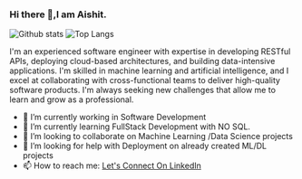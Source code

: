  ### Hi there 👋,I am Aishit.
![Github stats](https://github-readme-stats.vercel.app/api?username=aishitdua&show_icons=true&include_all_commits=true&theme=highcontrast&hide=issues)  ![Top Langs](https://github-readme-stats.vercel.app/api/top-langs/?username=aishitdua&show_icons=true&theme=cobalt)


I'm an experienced software engineer with expertise in developing RESTful APIs, deploying cloud-based architectures, and building data-intensive applications. I'm skilled in machine learning and artificial intelligence, and I excel at collaborating with cross-functional teams to deliver high-quality software products. I'm always seeking new challenges that allow me to learn and grow as a professional.
- 🔭 I’m currently working in Software Development
- 🌱 I’m currently learning FullStack Development with NO SQL.
- 👯 I’m looking to collaborate on Machine Learning /Data Science projects
- 🤔 I’m looking for help with Deployment on already created ML/DL projects
- 📫 How to reach me: [Let's Connect On LinkedIn](https://www.linkedin.com/in/aishit-dua-839aab160/) 

<!--
**aishitdua/aishitdua** is a ✨ _special_ ✨ repository because its `README.md` (this file) appears on your GitHub profile.

Here are some ideas to get you started:

- 🔭 I’m currently working on ...
- 🌱 I’m currently learning ...
- 👯 I’m looking to collaborate on ...
- 🤔 I’m looking for help with ...
- 💬 Ask me about ...
- 📫 How to reach me: ...
- 😄 Pronouns: ...
- ⚡ Fun fact: ...
-->
